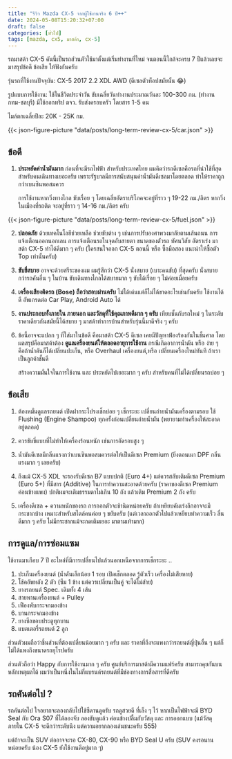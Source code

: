 ```yaml
---
title: "รีวิว Mazda CX-5 จากผู้ใช้งานจริง 6 ปี++"
date: 2024-05-08T15:20:32+07:00
draft: false
categories: [ทั่วไป]
tags: [mazda, cx5, มาสด้า, cx-5]
---
```


รถมาสด้า CX-5 คันนี้เป็นรถส่วนตัวใช้มาตั้งแต่เริ่มทำงานที่ใหม่ จนตอนนี้ใกล้จะครบ 7 ปีแล้วเลยจะมาสรุปข้อดี ข้อเสีย ให้ฟังกันครับ

รุ่นรถที่ใช้งานปัจจุบัน: CX-5 2017 2.2 XDL AWD (ดีเซลตัวท็อปสมัยนั้น 😂)

รูปแบบการใช้งาน: ใช้ในชีวิตประจำวัน ขับเฉลี่ยวันทำงานประมาณวันละ 100-300 กม. (ทำงาน กทม-ชลบุรี) มีใช้ออกทริป ตจว. รับส่งครอบครัว โดยสาร 1-5 คน

ไมล์ตกเฉลี่ยปีละ 20K - 25K กม.

{{< json-figure-picture "data/posts/long-term-review-cx-5/car.json" >}}

<!--more-->

## ข้อดี

1. **ประหยัดค่าน้ำมันมาก** ก่อนที่จะมีรถไฟฟ้า สำหรับประเทศไทย ผมคิดว่ารถดีเซลคือรถที่น่าใช้ที่สุดสำหรับคนเดินทางเยอะครับ เพราะรัฐบาลมีการสนับสนุนค่าน้ำมันดีเซลมาโดยตลอด ทำให้ราคาถูกกว่าเบนซินพอสมควร

   การใช้งานหากวิ่งทางไกล ขับเรื่อย ๆ โดยเฉลี่ยอัตราบริโภคจะอยู่ที่ราว ๆ 19-22 กม./ลิตร หากวิ่งในเมืองที่รถติด จะอยู่ที่ราว ๆ 14-16 กม./ลิตร ครับ

{{< json-figure-picture "data/posts/long-term-review-cx-5/fuel.json" >}}

2. **ปลอดภัย** ด้วยเทคโนโลยีช่วยเหลือ ช่วยขับต่าง ๆ เช่นการปรับองศาพวงมาลัยตามเส้นถนน การแจ้งเตือนออกนอกเลน การแจ้งเตือนรถในจุดอับสายตา ขนาดของตัวรถ ทัศนวิสัย อัตราเร่ง มาสด้า CX-5 ทำได้ดีมาก ๆ ครับ (ใครสนใจออก CX-5 ตอนนี้ หรือ ซื้อมือสอง แนะนำให้ซื้อตัว Top เท่านั้นครับ)

3. **ขับขี่สบาย** อาจจะด้วยสรีระของผม ผมรู้สึกว่า CX-5 นั่งสบาย (เบาะคนขับ) ที่สุดครับ นั่งสบายกว่ารถคันอื่น ๆ ในบ้าน ขับเดินทางไกลได้สบายมาก ๆ ขับได้เรื่อย ๆ ไม่ค่อยเมื่อยครับ

4. **เครื่องเสียงติดรถ (Bose) ถือว่าสอบผ่านครับ** ไม่ได้เด่นแต่ก็ไม่ได้ขาดอะไรเช่นกันครับ ใช้งานได้ดี อัพเกรดต่อ Car Play, Android Auto ได้

5. **งานประกอบทั้งภายใน ภายนอก และวัสดุที่ใช้คุณภาพดีมาก ๆ ครับ** เทียบชั้นกับรถใหม่ ๆ ในระดับราคาเดียวกันสมัยนี้ได้สบาย ๆ มาสด้าทำการบ้านสำหรับรุ่นนี้มาดีจริง ๆ ครับ

6. ข้อนี้อาจจะแปลก ๆ ที่ใส่มาในข้อดี คือมาสด้า CX-5 ดีเซล เคยมีปัญหาฟ้องร้องกันในชั้นศาล โดยผลสรุปคือมาสด้าต้อง **ดูแลเครื่องยนต์ให้ตลอดอายุการใช้งาน** กรณีเกิดอาการน้ำดัน หรือ ง่าย ๆ คือถ้าน้ำดันก็ได้เปลี่ยนปะเก็น, หรือ Overhaul เครื่องยนต์,หรือ เปลี่ยนเครื่องใหม่ทันที ถ้าเราเป็นลูกค้าชั้นดี

   สร้างความมั่นใจในการใช้งาน และ ประหยัดไปเยอะมาก ๆ ครับ สำหรับคนที่ไม่ได้เปลี่ยนรถบ่อย ๆ

## ข้อเสีย

1. ต้องหมั่นดูแลรถยนต์ เปิดฝากระโปรงเช็กบ่อย ๆ เช็กระยะ เปลี่ยนถ่ายน้ำมันเครื่องตามรอบ ใช้ Flushing (Engine Shampoo) ทุกครั้งก่อนเปลี่ยนถ่ายน้ำมัน (พยายามทำเครื่องให้สะอาดอยู่ตลอด)

2. ควรขับขี่แบบที่ไม่ทำให้เครื่องร้อนหนัก เช่นการอัดรอบสูง ๆ

3. น้ำมันดีเซลมีกลิ่นแรงกว่าเบนซินพอสมควรต่อให้เป็นดีเซล Premium (ยิ่งตอนเผา DPF กลิ่นแรงมาก ๆ เลยครับ)

4. ถึงแม้ CX-5 XDL จะรองรับดีเซล B7 แบบปกติ (Euro 4+) แต่ควรสลับเติมดีเซล Premium (Euro 5+) ที่มีสาร (Additive) ในการทำความสะอาดด้วยครับ (ราคาของดีเซล Premium ค่อนข้างแพง) ปกติผมจะเติมธรรมดาไม่เกิน 10 ถัง แล้วเติม Premium 2 ถัง ครับ

5. เครื่องดีเซล + ความหนักของรถ การออกตัวจะช้านิดหน่อยครับ ถ้าเหยียบคันเร่งลึกอาจจะมีกระชากบ้าง เหมาะสำหรับสไตล์คนค่อย ๆ ขยับครับ (แต่เวลาออกตัวไปแล้วเหยียบทำความเร็ว ลื่น ดีมาก ๆ ครับ ไม่มีกระชากแม้จะกดเติมเยอะ มาตามเท้ามาก)

## การดูแล/การซ่อมแซม

ใช้งานมาเกือบ 7 ปี อะไหล่ที่มีการเปลี่ยนไปแล้วนอกเหนือจากการเช็กระยะ ..

1. ปะเก็นเครื่องยนต์ (น้ำดันเล็กน้อย 1 รอบ เปิดเช็กตลอด รู้ตัวเร็ว เครื่องไม่เสียหาย)
2. โช้คอัพหลัง 2 ตัว (ซึม 1 ข้าง แต่ควรเปลี่ยนเป็นคู่ จะได้ไม่ส่าย)
3. ยางรถยนต์ Spec. เดิมทั้ง 4 เส้น
4. สายพานเครื่องยนต์ + Pulley
5. เฟืองพับกระจกมองข้าง
6. บานกระจกมองข้าง
7. ยางซีลขอบประตูทุกบาน
8. แบตเตอรี่รถยนต์ 2 ลูก

ส่วนตัวผมถือว่าชิ้นส่วนที่ต้องเปลี่ยนน้อยมาก ๆ ครับ และ ราคาที่ถึงจะแพงกว่ารถยนต์ญี่ปุ่นอื่น ๆ แต่ก็ไม่ได้แพงถึงขนาดรถยุโรปครับ

ส่วนตัวถือว่า Happy กับการใช้งานมาก ๆ ครับ ศูนย์บริการมาสด้ามีความแฟร์ครับ สามารถคุยกันบนหลักเหตุผลได้ ผมว่าเป็นหนึ่งในไม่กี่แบรนด์รถยนต์ที่มีช่องทางการสื่อสารที่ดีครับ

## รถคันต่อไป ?

รถคันต่อไป ใจอยากจะลองกลับไปใช้ซีดานดูครับ รถดูสวยดี ที่เล็ง ๆ ไว้ หากเป็นไฟฟ้าจะมี BYD Seal กับ Ora S07 ที่ได้ลองจับ ลองขับดูแล้ว ค่อนข้างปลื้มกับวัสดุ และ การออกแบบ (แม้วัสดุภายใน CX-5 จะดีกว่าระดับนึง แต่ความอยากลองเล่นชนะครับ 555)

แต่ถ้าจะเป็น SUV ต่ออาจจะรอ CX-80, CX-90 หรือ BYD Seal U ครับ (SUV คงรอนานหน่อยครับ น้อง CX-5 ยังใช้งานดีอยู่มาก ๆ)

